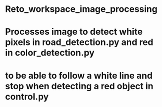 # Reto_workspace_image_processing

# Processes image to detect white pixels in road_detection.py and red in color_detection.py 
# to be able to follow a white line and stop when detecting a red object in control.py
